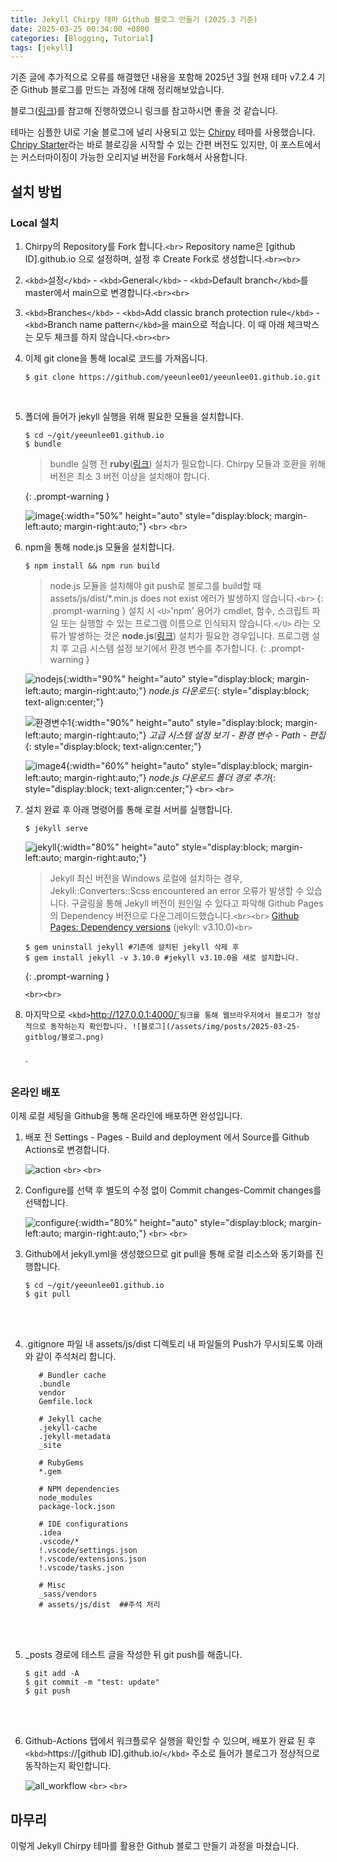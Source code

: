 ```yaml
---
title: Jekyll Chirpy 테마 Github 블로그 만들기 (2025.3 기준)
date: 2025-03-25 00:34:00 +0800
categories: [Blogging, Tutorial]
tags: [jekyll]
---
```

기존 글에 추가적으로 오류를 해결했던 내용을 포함해 2025년 3월 현재 테마 v7.2.4 기준 Github 블로그를 만드는 과정에 대해 정리해보았습니다.

블로그([링크](https://jjikin.com/posts/Jekyll-Chirpy-%ED%85%8C%EB%A7%88%EB%A5%BC-%ED%99%9C%EC%9A%A9%ED%95%9C-Github-%EB%B8%94%EB%A1%9C%EA%B7%B8-%EB%A7%8C%EB%93%A4%EA%B8%B0(2023-6%EC%9B%94-%EA%B8%B0%EC%A4%80)/))를 참고해 진행하였으니 링크를 참고하시면 좋을 것 같습니다.

테마는 심플한 UI로 기술 블로그에 널리 사용되고 있는 [Chirpy](https://github.com/cotes2020/jekyll-theme-chirpy) 테마를 사용했습니다. [Chripy Starter](https://github.com/cotes2020/chirpy-starter)라는 바로 블로깅을 시작할 수 있는 간편 버전도 있지만, 이 포스트에서는 커스터마이징이 가능한 오리지널 버전을 Fork해서 사용합니다.

## **설치 방법**

### **Local 설치**

1. Chirpy의 Repository를 Fork 합니다.`<br>`
   Repository name은 [github ID].github.io 으로 설정하며, 설정 후 Create Fork로 생성합니다.`<br><br>`
2. `<kbd>`설정`</kbd>` - `<kbd>`General`</kbd>` - `<kbd>`Default branch`</kbd>`를 master에서 main으로 변경합니다.`<br><br>`
3. `<kbd>`Branches`</kbd>` - `<kbd>`Add classic branch protection rule`</kbd>` - `<kbd>`Branch name pattern`</kbd>`을 main으로 적습니다. 이 때 아래 체크박스는 모두 체크를 하지 않습니다.`<br><br>`
4. 이제 git clone을 통해 local로 코드를 가져옵니다.

   ```shell
   $ git clone https://github.com/yeeunlee01/yeeunlee01.github.io.git
   ```

   <br>
5. 폴더에 들어가 jekyll 실행을 위해 필요한 모듈을 설치합니다.

   ```shell
   $ cd ~/git/yeeunlee01.github.io
   $ bundle
   ```

   > bundle 실행 전 **ruby**([링크](https://rubyinstaller.org/downloads/)) 설치가 필요합니다. Chirpy 모듈과 호환을 위해 버전은 최소 3 버전 이상을 설치해야 합니다.
   >

   {: .prompt-warning }

   ![image](/assets/img/posts/2025-03-25-gitblog/ruby.png){:width="50%" height="auto" style="display:block; margin-left:auto; margin-right:auto;"}
   `<br>`
   `<br>`
6. npm을 통해 node.js 모듈을 설치합니다.

   ```shell
   $ npm install && npm run build
   ```

   > node.js 모듈을 설치해야 git push로 블로그를 build할 때 assets/js/dist/*.min.js does not exist 에러가 발생하지 않습니다.`<br>`
   > {: .prompt-warning }
   > 설치 시 `<U>`'npm' 용어가 cmdlet, 함수, 스크립트 파일 또는 실행할 수 있는 프로그램 이름으로 인식되지 않습니다.`</U>` 라는 오류가 발생하는 것은 **node.js**([링크](https://nodejs.org/ko/download/)) 설치가 필요한 경우입니다. 프로그램 설치 후 고급 시스템 설정 보기에서 환경 변수를 추가합니다.
   > {: .prompt-warning }
   >

   ![nodejs](/assets/img/posts/2025-03-25-gitblog/nodejs.png){:width="90%" height="auto" style="display:block; margin-left:auto; margin-right:auto;"}
   *node.js 다운로드*{: style="display:block; text-align:center;"}

   ![환경변수1](/assets/img/posts/2025-03-25-gitblog/환경변수1.png){:width="90%" height="auto" style="display:block; margin-left:auto; margin-right:auto;"}
   *고급 시스템 설정 보기 - 환경 변수 - Path - 편집*{: style="display:block; text-align:center;"}

   ![image4](/assets/img/posts/2025-03-25-gitblog/환경변수2.png){:width="60%" height="auto" style="display:block; margin-left:auto; margin-right:auto;"}
   *node.js 다운로드 폴더 경로 추가*{: style="display:block; text-align:center;"}
   `<br>`
   `<br>`
7. 설치 완료 후 아래 명령어를 통해 로컬 서버를 실행합니다.

   ```shell
   $ jekyll serve
   ```

   ![jekyll](/assets/img/posts/2025-03-25-gitblog/jekyll.png){:width="80%" height="auto" style="display:block; margin-left:auto; margin-right:auto;"}

   > Jekyll 최신 버전을 Windows 로컬에 설치하는 경우, Jekyll::Converters::Scss encountered an error 오류가 발생할 수 있습니다. 구글링을 통해 Jekyll 버전이 원인일 수 있다고 파악해 Github Pages의 Dependency 버전으로 다운그레이드했습니다.`<br><br>`
   > [Github Pages: Dependency versions](https://pages.github.com/versions/) (jekyll: v3.10.0)`<br>`
   >

   ```shell
   $ gem uninstall jekyll #기존에 설치된 jekyll 삭제 후 
   $ gem install jekyll -v 3.10.0 #jekyll v3.10.0을 새로 설치합니다.  
   ```

   {: .prompt-warning }

   <!-- ```shell
   $ gem uninstall jekyll #기존에 설치된 jekyll 삭제 후 
   $ gem install jekyll -v 3.10.0 #jekyll v3.10.0을 새로 설치합니다.  
   ```  -->

   `<br><br>`
8. 마지막으로 `<kbd>`http://127.0.0.1:4000/`</kbd>` 링크를 통해 웹브라우저에서 블로그가 정상적으로 동작하는지 확인합니다.
   ![블로그](/assets/img/posts/2025-03-25-gitblog/블로그.png)
   `<br>`
   `<br>`
   `<br>`

### **온라인 배포**

이제 로컬 세팅을 Github을 통해 온라인에 배포하면 완성입니다.

1. 배포 전 Settings - Pages - Build and deployment 에서 Source를 Github Actions로 변경합니다.

   ![action](/assets/img/posts/2025-03-25-gitblog/action.png)
   `<br>`
   `<br>`
2. Configure를 선택 후 별도의 수정 없이 Commit changes-Commit changes를 선택합니다.

   ![configure](/assets/img/posts/2025-03-25-gitblog/configure.png){:width="80%" height="auto" style="display:block; margin-left:auto; margin-right:auto;"}
   `<br>`
   `<br>`
3. Github에서 jekyll.yml을 생성했으므로 git pull을 통해 로컬 리소스와 동기화를 진행합니다.

   ```shell
   $ cd ~/git/yeeunlee01.github.io 
   $ git pull
   ```

   <br>
   <br>
4. .gitignore 파일 내 assets/js/dist 디렉토리 내 파일들의 Push가 무시되도록 아래와 같이 주석처리 합니다.

   ```shell
      # Bundler cache
      .bundle
      vendor
      Gemfile.lock

      # Jekyll cache
      .jekyll-cache
      .jekyll-metadata
      _site

      # RubyGems
      *.gem

      # NPM dependencies
      node_modules
      package-lock.json

      # IDE configurations
      .idea
      .vscode/*
      !.vscode/settings.json
      !.vscode/extensions.json
      !.vscode/tasks.json

      # Misc
      _sass/vendors
      # assets/js/dist  ##주석 처리
   ```

   <br>
   <br>
5. _posts 경로에 테스트 글을 작성한 뒤 git push를 해줍니다.

   ```shell
   $ git add -A
   $ git commit -m "test: update"
   $ git push
   ```

   <br>
   <br>
6. Github-Actions 탭에서 워크플로우 실행을 확인할 수 있으며, 배포가 완료 된 후 `<kbd>`https://[github ID].github.io/`</kbd>` 주소로 들어가 블로그가 정상적으로 동작하는지 확인합니다.

   ![all_workflow](/assets/img/posts/2025-03-25-gitblog/all_workflow.png)
   `<br>`
   `<br>`

## **마무리**

이렇게 Jekyll Chirpy 테마를 활용한 Github 블로그 만들기 과정을 마쳤습니다.
